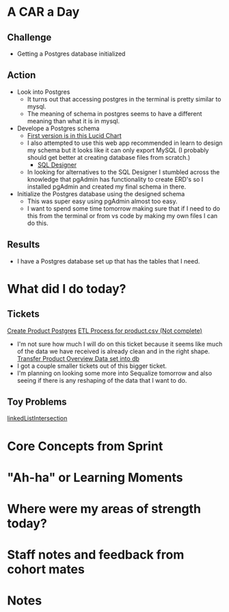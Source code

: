 # A CAR a Day

## Challenge
- Getting a Postgres database initialized

## Action
- Look into Postgres
  - It turns out that accessing postgres in the terminal is pretty similar to mysql.
  - The meaning of schema in postgres seems to have a different meaning than what it is in mysql.
- Develope a Postgres schema
  - [First version is in this Lucid Chart](https://lucid.app/lucidchart/ba31fc91-13af-47e1-82f1-f13101c2258d/edit?page=0_0#)
  - I also attempted to use this web app recommended in learn to design my schema but it looks like it can only export MySQL (I probably should get better at creating database files from scratch.)
    - [SQL Designer](https://ondras.zarovi.cz/sql/demo/)
  - In looking for alternatives to the SQL Designer I stumbled across the knowledge that pgAdmin has functionality to create ERD's so I installed pgAdmin and created my final schema in there.
- Initialize the Postgres database using the designed schema
  - This was super easy using pgAdmin almost too easy.
  - I want to spend some time tomorrow making sure that if I need to do this from the terminal or from vs code by making my own files I can do this.

## Results
- I have a Postgres database set up that has the tables that I need.


# What did I do today?
## Tickets
[Create Product Postgres](https://trello.com/c/1dXTL1g5)
[ETL Process for product.csv (Not complete)](https://trello.com/c/fdjwMta0)
  - I'm not sure how much I will do on this ticket because it seems like much of the data we have received is already clean and in the right shape.
[Transfer Product Overview Data set into db](https://trello.com/c/Oy8qYbv2)
  - I got a couple smaller tickets out of this bigger ticket.
  - I'm planning on looking some more into Sequalize tomorrow and also seeing if there is any reshaping of the data that I want to do.

## Toy Problems
[linkedListIntersection](https://trello.com/c/fHumPE5j)


# Core Concepts from Sprint



# "Ah-ha" or Learning Moments



# Where were my areas of strength today?



# Staff notes and feedback from cohort mates



# Notes